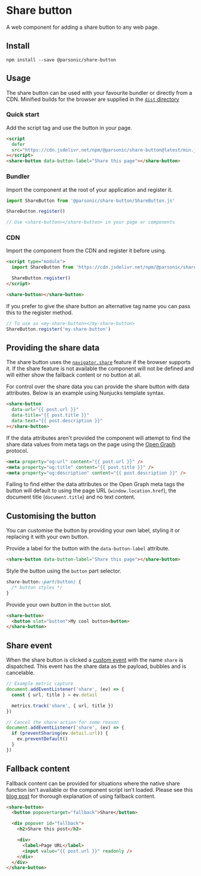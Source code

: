 # Share button

A web component for adding a share button to any web page.

## Install

```shell
npm install --save @parsonic/share-button
```

## Usage

The share button can be used with your favourite bundler or directly
from a CDN. Minified builds for the browser are supplied in the
[`dist` directory][dist]

### Quick start

Add the script tag and use the button in your page.

```html
<script
  defer
  src="https://cdn.jsdelivr.net/npm/@parsonic/share-button@latest/min.js"
></script>
<share-button data-button-label="Share this page"></share-button>
```

### Bundler

Import the component at the root of your application and register it.

```js
import ShareButton from '@parsonic/share-button/ShareButton.js'

ShareButton.register()

// Use <share-button></share-button> in your page or components
```

### CDN

Import the component from the CDN and register it before using.

```html
<script type="module">
  import ShareButton from 'https://cdn.jsdelivr.net/npm/@parsonic/share-button@latest/ShareButton.js'

  ShareButton.register()
</script>

<share-button></share-button>
```

If you prefer to give the share button an alternative tag name you can
pass this to the register method.

```js
// To use as <my-share-button></my-share-button>
ShareButton.register('my-share-button')
```

## Providing the share data

The share button uses the [`navigator.share`][share] feature if the browser
supports it. If the share feature is not available the component will not be
defined and will either show the fallback content or no button at all.

For control over the share data you can provide the share button with data
attributes. Below is an example using Nunjucks template syntax.

```html
<share-button
  data-url="{{ post.url }}"
  data-title="{{ post.title }}"
  data-text="{{ post.description }}"
></share-button>
```

If the data attributes aren't provided the component will attempt to find
the share data values from meta tags on the page using the
[Open Graph][open-graph] protocol.

```html
<meta property="og:url" content="{{ post.url }}" />
<meta property="og:title" content="{{ post.title }}" />
<meta property="og:description" content="{{ post.description }}" />
```

Failing to find either the data attributes or the Open Graph meta tags the
button will default to using the page URL (`window.location.href`), the
document title (`document.title`) and no text content.

## Customising the button

You can customise the button by providing your own label, styling it or
replacing it with your own button.

Provide a label for the button with the `data-button-label` attribute.

```html
<share-button data-button-label="Share this page"></share-button>
```

Style the button using the `button` part selector.

```css
share-button::part(button) {
  /* button styles */
}
```

Provide your own button in the `button` slot.

```html
<share-button>
  <button slot="button">My cool button<button>
</share-button>
```

## Share event

When the share button is clicked a [custom event][custom-event] with the
name `share` is dispatched. This event has the share data as the payload,
bubbles and is cancelable.

```js
// Example metric capture
document.addEventListener('share', (ev) => {
  const { url, title } = ev.detail

  metrics.track('share', { url, title })
})

// Cancel the share action for some reason
document.addEventListener('share', (ev) => {
  if (preventSharing(ev.detail.url)) {
    ev.preventDefault()
  }
})
```

## Fallback content

Fallback content can be provided for situations where the native share
function isn't available or the component script isn't loaded. Please see
this [blog post][blog-post] for thorough explanation of using fallback
content.

```html
<share-button>
  <button popovertarget="fallback">Share</button>

  <div popover id="fallback">
    <h2>Share this post</h2>

    <div>
      <label>Page URL</label>
      <input value="{{ post.url }}" readonly />
    </div>
  </div>
</share-button>
```

[share]: https://developer.mozilla.org/en-US/docs/Web/API/Navigator/share
[open-graph]: https://ogp.me/
[custom-event]: https://developer.mozilla.org/en-US/docs/Web/API/CustomEvent
[dist]: https://cdn.jsdelivr.net/npm/@parsonic/share-button@0.2.0/dist/
[blog-post]: https://philparsons.co.uk/blog/dont-fouc-up-your-web-components/

